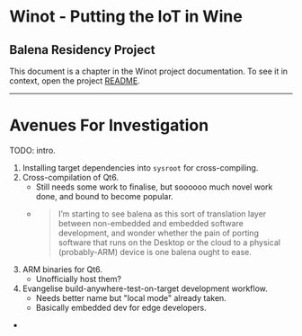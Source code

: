 # Winot - Putting the IoT in Wine
## Balena Residency Project

This document is a chapter in the Winot project documentation. To see it in context, open the project [README](README.md).

---

# Avenues For Investigation

TODO: intro.

1. Installing target dependencies into `sysroot` for cross-compiling.
1. Cross-compilation of Qt6.
	- Still needs some work to finalise, but soooooo much novel work done, and bound to become popular.
	- > I’m starting to see balena as this sort of translation layer between non-embedded and embedded software development, and wonder whether the pain of porting software that runs on the Desktop or the cloud to a physical (probably-ARM) device is one balena ought to ease.
1. ARM binaries for Qt6.
	- Unofficially host them?
2. Evangelise build-anywhere-test-on-target development workflow.
	- Needs better name but "local mode" already taken.
	- Basically embedded dev for edge developers.
- 